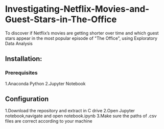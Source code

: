 # Investigating-Netflix-Movies-and-Guest-Stars-in-The-Office
To discover if Netflix’s movies are getting shorter over time and which guest stars appear in the most popular episode of "The Office", using Exploratory Data Analysis
## Installation:
### Prerequisites
1.Anaconda Python
2.Jupyter Notebook

## Configuration
1.Download the repository and extract in C drive
2.Open Jupyter notebook,navigate and open notebook.ipynb
3.Make sure the paths of .csv files are correct according to your machine

